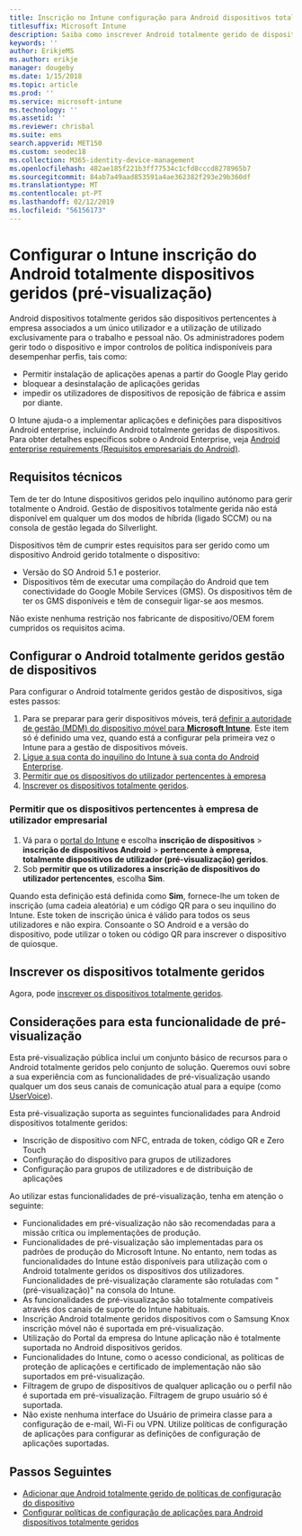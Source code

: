 ```yaml
---
title: Inscrição no Intune configuração para Android dispositivos totalmente geridos
titlesuffix: Microsoft Intune
description: Saiba como inscrever Android totalmente gerido de dispositivos no Intune.
keywords: ''
author: ErikjeMS
ms.author: erikje
manager: dougeby
ms.date: 1/15/2018
ms.topic: article
ms.prod: ''
ms.service: microsoft-intune
ms.technology: ''
ms.assetid: ''
ms.reviewer: chrisbal
ms.suite: ems
search.appverid: MET150
ms.custom: seodec18
ms.collection: M365-identity-device-management
ms.openlocfilehash: 482ae185f221b3ff77534c1cfd8cccd8278965b7
ms.sourcegitcommit: 84ab7a49aad853591a4ae362382f293e29b360df
ms.translationtype: MT
ms.contentlocale: pt-PT
ms.lasthandoff: 02/12/2019
ms.locfileid: "56156173"
---
```

# <a name="set-up-intune-enrollment-of-android-fully-managed-devices-preview"></a>Configurar o Intune inscrição do Android totalmente dispositivos geridos (pré-visualização)

Android dispositivos totalmente geridos são dispositivos pertencentes à empresa associados a um único utilizador e a utilização de utilizado exclusivamente para o trabalho e pessoal não. Os administradores podem gerir todo o dispositivo e impor controlos de política indisponíveis para desempenhar perfis, tais como:
- Permitir instalação de aplicações apenas a partir do Google Play gerido
- bloquear a desinstalação de aplicações geridas
- impedir os utilizadores de dispositivos de reposição de fábrica e assim por diante.

O Intune ajuda-o a implementar aplicações e definições para dispositivos Android enterprise, incluindo Android totalmente geridas de dispositivos. Para obter detalhes específicos sobre o Android Enterprise, veja [Android enterprise requirements (Requisitos empresariais do Android)](https://support.google.com/work/android/answer/6174145?hl=en&ref_topic=6151012).

## <a name="technical-requirements"></a>Requisitos técnicos

Tem de ter do Intune dispositivos geridos pelo inquilino autónomo para gerir totalmente o Android. Gestão de dispositivos totalmente gerida não está disponível em qualquer um dos modos de híbrida (ligado SCCM) ou na consola de gestão legada do Silverlight.

Dispositivos têm de cumprir estes requisitos para ser gerido como um dispositivo Android gerido totalmente o dispositivo:

- Versão do SO Android 5.1 e posterior.
- Dispositivos têm de executar uma compilação do Android que tem conectividade do Google Mobile Services (GMS). Os dispositivos têm de ter os GMS disponíveis e têm de conseguir ligar-se aos mesmos.

Não existe nenhuma restrição nos fabricante de dispositivo/OEM forem cumpridos os requisitos acima.

## <a name="set-up-android-fully-managed-device-management"></a>Configurar o Android totalmente geridos gestão de dispositivos

Para configurar o Android totalmente geridos gestão de dispositivos, siga estes passos:

1. Para se preparar para gerir dispositivos móveis, terá [definir a autoridade de gestão (MDM) do dispositivo móvel para **Microsoft Intune**](mdm-authority-set.md). Este item só é definido uma vez, quando está a configurar pela primeira vez o Intune para a gestão de dispositivos móveis.
2. [Ligue a sua conta do inquilino do Intune à sua conta do Android Enterprise](connect-intune-android-enterprise.md).
3. [Permitir que os dispositivos do utilizador pertencentes à empresa](#enable-corporate-owned-user-devices)
4. [Inscrever os dispositivos totalmente geridos](#enroll-the-fully-managed-devices).

### <a name="enable-corporate-owned-user-devices"></a>Permitir que os dispositivos pertencentes à empresa de utilizador empresarial

1. Vá para o [portal do Intune](https://portal.azure.com) e escolha **inscrição de dispositivos** > **inscrição de dispositivos Android** > **pertencente à empresa, totalmente dispositivos de utilizador (pré-visualização) geridos**.
2. Sob **permitir que os utilizadores a inscrição de dispositivos do utilizador pertencentes**, escolha **Sim**.

Quando esta definição está definida como **Sim**, fornece-lhe um token de inscrição (uma cadeia aleatória) e um código QR para o seu inquilino do Intune. Este token de inscrição única é válido para todos os seus utilizadores e não expira. Consoante o SO Android e a versão do dispositivo, pode utilizar o token ou código QR para inscrever o dispositivo de quiosque.

## <a name="enroll-the-fully-managed-devices"></a>Inscrever os dispositivos totalmente geridos
Agora, pode [inscrever os dispositivos totalmente geridos](android-dedicated-devices-fully-managed-enroll.md).

## <a name="considerations-for-this-preview-feature"></a>Considerações para esta funcionalidade de pré-visualização
Esta pré-visualização pública inclui um conjunto básico de recursos para o Android totalmente geridos pelo conjunto de solução. Queremos ouvi sobre a sua experiência com as funcionalidades de pré-visualização usando qualquer um dos seus canais de comunicação atual para a equipe (como [UserVoice](https://microsoftintune.uservoice.com/forums/291681-ideas?category_id=210853)).

Esta pré-visualização suporta as seguintes funcionalidades para Android dispositivos totalmente geridos:
- Inscrição de dispositivo com NFC, entrada de token, código QR e Zero Touch
- Configuração do dispositivo para grupos de utilizadores
- Configuração para grupos de utilizadores e de distribuição de aplicações


Ao utilizar estas funcionalidades de pré-visualização, tenha em atenção o seguinte:
- Funcionalidades em pré-visualização não são recomendadas para a missão crítica ou implementações de produção. 
- Funcionalidades de pré-visualização são implementadas para os padrões de produção do Microsoft Intune. No entanto, nem todas as funcionalidades do Intune estão disponíveis para utilização com o Android totalmente geridos os dispositivos dos utilizadores. Funcionalidades de pré-visualização claramente são rotuladas com "(pré-visualização)" na consola do Intune. 
- As funcionalidades de pré-visualização são totalmente compatíveis através dos canais de suporte do Intune habituais.
- Inscrição Android totalmente geridos dispositivos com o Samsung Knox inscrição móvel não é suportada em pré-visualização. 
- Utilização do Portal da empresa do Intune aplicação não é totalmente suportada no Android dispositivos geridos. 
- Funcionalidades do Intune, como o acesso condicional, as políticas de proteção de aplicações e certificado de implementação não são suportados em pré-visualização. 
- Filtragem de grupo de dispositivos de qualquer aplicação ou o perfil não é suportada em pré-visualização. Filtragem de grupo usuário só é suportada. 
- Não existe nenhuma interface do Usuário de primeira classe para a configuração de e-mail, Wi-Fi ou VPN. Utilize políticas de configuração de aplicações para configurar as definições de configuração de aplicações suportadas.

## <a name="next-steps"></a>Passos Seguintes
- [Adicionar que Android totalmente gerido de políticas de configuração do dispositivo](device-restrictions-android-for-work.md#device-owner-only)
- [Configurar políticas de configuração de aplicações para Android dispositivos totalmente geridos](app-configuration-policies-use-android.md)

